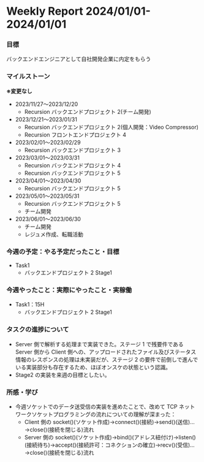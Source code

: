 # Weekly Report 2024/01/01-2024/01/01

### 目標

バックエンドエンジニアとして自社開発企業に内定をもらう

### マイルストーン

**※変更なし**

- 2023/11/27〜2023/12/20
  - Recursion バックエンドプロジェクト 2(チーム開発)
- 2023/12/21〜2023/01/31
  - Recursion バックエンドプロジェクト 2(個人開発：Video Compressor)
  - Recursion フロントエンドプロジェクト 4
- 2023/02/01〜2023/02/29
  - Recursion バックエンドプロジェクト 3
- 2023/03/01〜2023/03/31
  - Recursion バックエンドプロジェクト 4
  - Recursion バックエンドプロジェクト 5
- 2023/04/01〜2023/04/30
  - Recursion バックエンドプロジェクト 5
- 2023/05/01〜2023/05/31
  - Recursion バックエンドプロジェクト 5
  - チーム開発
- 2023/06/01〜2023/06/30
  - チーム開発
  - レジュメ作成、転職活動

### 今週の予定：やる予定だったこと・目標

- Task1
  - バックエンドプロジェクト 2 Stage1

### 今週やったこと：実際にやったこと・実稼働

- Task1：15H
  - バックエンドプロジェクト 2 Stage1

### タスクの進捗について

- Server 側で解析する処理まで実装できた。ステージ 1 で残要件である Server 側から Client 側への、アップロードされたファイル及びステータス情報のレスポンスの処理は未実装だが、ステージ 2 の要件で前倒しで進んでいる実装部分も存在するため、ほぼオンスケの状態という認識。
- Stage2 の実装を来週の目標としたい。

### 所感・学び

- 今週ソケットでのデータ送受信の実装を進めたことで、改めて TCP ネットワークソケットプログラミングの流れについての理解が深まった：
  - Client 側の socket()(ソケット作成)→connect()(接続)→send()(送信)…→close()(接続を閉じる)流れ
  - Server 側の socket()(ソケット作成)→bind()(アドレス紐付け)→listen()(接続待ち)→accept()(接続許可：コネクションの確立)→recv()(受信)…→close()(接続を閉じる)流れ
